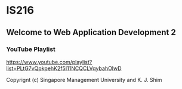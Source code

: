 # IS216
 
## Welcome to Web Application Development 2

### YouTube Playlist ###
https://www.youtube.com/playlist?list=PLtG7vQpkpehK2f5I11NCQCLVqybahOIwD

Copyrignt (c) Singapore Management University and K. J. Shim
